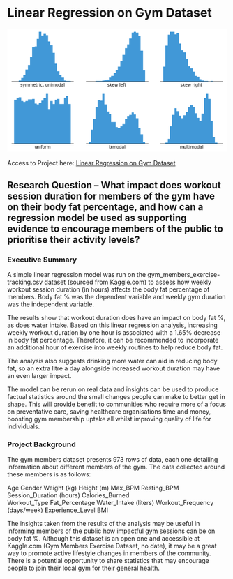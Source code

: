 # Linear Regression on Gym Dataset

![histogram](assets/images/histogram.png)

Access to Project here: [Linear Regression on Gym Dataset](https://s-m23.github.io/Portfolio/)

## Research Question – What impact does workout session duration for members of the gym have on their body fat percentage, and how can a regression model be used as supporting evidence to encourage members of the public to prioritise their activity levels?

### Executive Summary
A simple linear regression model was run on the gym_members_exercise-tracking.csv dataset (sourced from Kaggle.com) to assess how weekly workout session duration (in hours) affects the body fat percentage of members. Body fat % was the dependent variable and weekly gym duration was the independent variable. 

The results show that workout duration does have an impact on body fat %, as does water intake. Based on this linear regression analysis, increasing weekly workout duration by one hour is associated with a 1.65% decrease in body fat percentage. Therefore, it can be recommended to incorporate an additional hour of exercise into weekly routines to help reduce body fat. 

The analysis also suggests drinking more water can aid in reducing body fat, so an extra litre a day alongside increased workout duration may have an even larger impact.

The model can be rerun on real data and insights can be used to produce factual statistics around the small changes people can make to better get in shape. This will provide benefit to communities who require more of a focus on preventative care, saving healthcare organisations time and money, boosting gym membership uptake all whilst improving quality of life for individuals.

### Project Background
The gym members dataset presents 973 rows of data, each one detailing information about different members of the gym. The data collected around these members is as follows:

Age
Gender
Weight (kg)
Height (m)
Max_BPM
Resting_BPM
Session_Duration (hours)
Calories_Burned  
Workout_Type
Fat_Percentage
Water_Intake (liters)
Workout_Frequency (days/week)
Experience_Level
BMI

The insights taken from the results of the analysis may be useful in informing members of the public how impactful gym sessions can be on body fat %. Although this dataset is an open one and accessible at Kaggle.com (Gym Members Exercise Dataset, no date), it may be a great way to promote active lifestyle changes in members of the community. There is a potential opportunity to share statistics that may encourage people to join their local gym for their general health.

